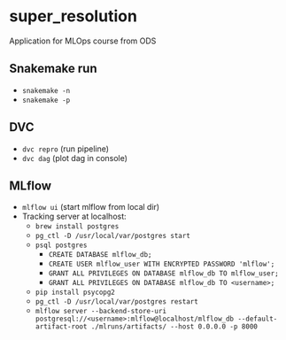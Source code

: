 # super_resolution

Application for MLOps course from ODS

## Snakemake run
- `snakemake -n` 
- `snakemake -p`

## DVC
- `dvc repro` (run pipeline)
- `dvc dag` (plot dag in console)

## MLflow
- `mlflow ui` (start mlflow from local dir)
- Tracking server at localhost:
  - `brew install postgres`
  - `pg_ctl -D /usr/local/var/postgres start`
  - `psql postgres`
    - `CREATE DATABASE mlflow_db;`
    - `CREATE USER mlflow_user WITH ENCRYPTED PASSWORD 'mlflow';`
    - `GRANT ALL PRIVILEGES ON DATABASE mlflow_db TO mlflow_user;`
    - `GRANT ALL PRIVILEGES ON DATABASE mlflow_db TO <username>;`
  - `pip install psycopg2`
  - `pg_ctl -D /usr/local/var/postgres restart`
  - `mlflow server --backend-store-uri postgresql://<username>:mlflow@localhost/mlflow_db --default-artifact-root ./mlruns/artifacts/ --host 0.0.0.0 -p 8000`
